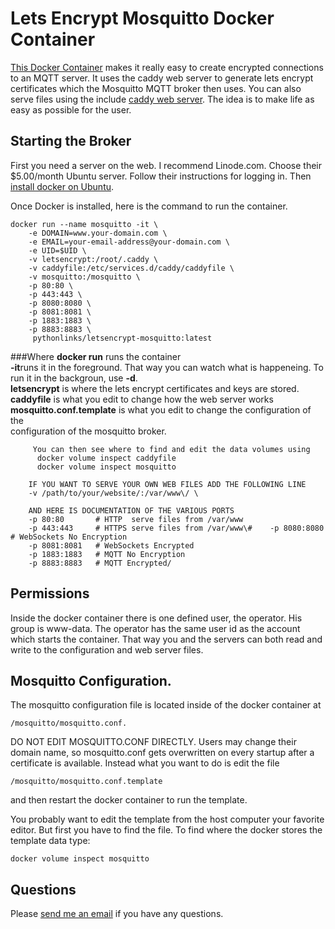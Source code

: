 # Lets Encrypt Mosquitto Docker Container  

[This Docker Container](https://hub.docker.com/r/pythonlinks/letsencrypt-mosquitto) makes it really easy to create encrypted connections to an MQTT server.  It uses the caddy web server to generate lets encrypt certificates which the Mosquitto MQTT broker then uses.  You can also serve files using the include [caddy web server](https://caddyserver.com/v1/).  The idea is to make life as easy as possible for the user. 

## Starting the Broker
First you need a server on the web.  I recommend Linode.com.  Choose their $5.00/month Ubuntu server.  Follow their instructions for logging in.  Then [install docker on Ubuntu](https://phoenixnap.com/kb/how-to-install-docker-on-ubuntu-18-04).  

Once Docker is installed, here is the command to run the container.  

```
docker run --name mosquitto -it \
    -e DOMAIN=www.your-domain.com \
    -e EMAIL=your-email-address@your-domain.com \
    -e UID=$UID \
    -v letsencrypt:/root/.caddy \
    -v caddyfile:/etc/services.d/caddy/caddyfile \
    -v mosquitto:/mosquitto \
    -p 80:80 \
    -p 443:443 \
    -p 8080:8080 \
    -p 8081:8081 \
    -p 1883:1883 \
    -p 8883:8883 \
     pythonlinks/letsencrypt-mosquitto:latest

```
 ###Where 
     **docker run** runs the container <br>
     **-it**runs it in the foreground.  That way you can watch what is happeneing. 
     To run it in the backgroun, use **-d**.  <br>
     **letsencrypt** is where the lets encrypt certificates and keys are stored. <br>
     **caddyfile** is what you edit to change how the web server works <br>
     **mosquitto.conf.template** is what you edit to change the configuration of the  <br>
                             configuration of the mosquitto broker.
```
     You can then see where to find and edit the data volumes using 
      docker volume inspect caddyfile
      docker volume inspect mosquitto

    IF YOU WANT TO SERVE YOUR OWN WEB FILES ADD THE FOLLOWING LINE
    -v /path/to/your/website/:/var/www\/ \

    AND HERE IS DOCUMENTATION OF THE VARIOUS PORTS
    -p 80:80       # HTTP  serve files from /var/www
    -p 443:443     # HTTPS serve files from /var/www\#    -p 8080:8080   # WebSockets No Encryption 
    -p 8081:8081   # WebSockets Encrypted
    -p 1883:1883   # MQTT No Encryption 
    -p 8883:8883   # MQTT Encrypted/

```
## Permissions
Inside the docker container there is one defined user, the operator.  His group is www-data.
The operator has the same user id as the account which starts the container.  That way 
you and the servers can both read and write to the configuration and web server files. 

## Mosquitto Configuration. 
The mosquitto configuration file is located inside of the docker container at 
```
/mosquitto/mosquitto.conf.  
```
DO NOT EDIT MOSQUITTO.CONF DIRECTLY. 
Users may change their domain name, so
mosquitto.conf gets overwritten on every startup
after a certificate is available. 
Instead what you want to do is edit the file
```
/mosquitto/mosquitto.conf.template
```
and then restart the docker container to run the template.

You probably want to edit the template from the host computer your favorite editor.
But  first you have to find the file. To find where the
docker stores the template data type:
```
docker volume inspect mosquitto
```

## Questions
<p> Please <a href="mailto:lozinski@PythonLinks.info">send me an email</a>
if you have any questions.  
</p>    


